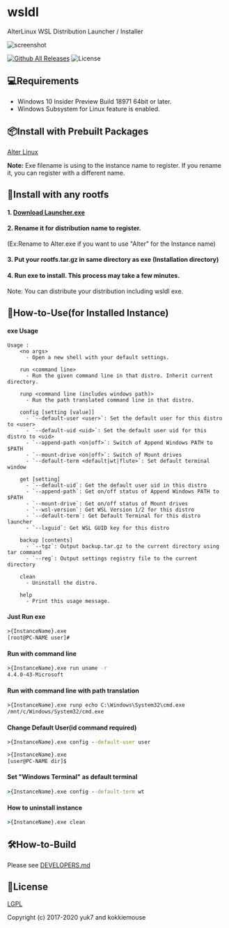 # wsldl
AlterLinux WSL Distribution Launcher / Installer


![screenshot](https://raw.githubusercontent.com/wiki/kokkiemouse/AlterWSL/image/Alter.png)

[![Github All Releases](https://img.shields.io/github/downloads/kokkiemouse/wsldl/total.svg?style=flat-square)](https://github.com/kokkiemouse/wsldl/releases/latest)
![License](https://img.shields.io/github/license/kokkiemouse/wsldl.svg?style=flat-square)



## 💻Requirements
* Windows 10 Insider Preview Build 18971 64bit or later.
* Windows Subsystem for Linux feature is enabled.

## 📦Install with Prebuilt Packages
[Alter Linux](https://github.com/kokkiemouse/AlterWSL)


**Note:**
Exe filename is using to the instance name to register.
If you rename it, you can register with a different name.


## 🔧Install with any rootfs
#### 1. [Download Launcher.exe](https://github.com/kokkiemouse/wsldl/releases/latest)
#### 2. Rename it for distribution name to register.
(Ex:Rename to Alter.exe if you want to use "Alter" for the Instance name)
#### 3. Put your rootfs.tar.gz in same directory as exe (Installation directory)
#### 4. Run exe to install. This process may take a few minutes.

Note: You can distribute your distribution including wsldl exe.

## 📝How-to-Use(for Installed Instance)
#### exe Usage
```
Usage :
    <no args>
      - Open a new shell with your default settings.

    run <command line>
      - Run the given command line in that distro. Inherit current directory.

    runp <command line (includes windows path)>
      - Run the path translated command line in that distro.

    config [setting [value]]
      - `--default-user <user>`: Set the default user for this distro to <user>
      - `--default-uid <uid>`: Set the default user uid for this distro to <uid>
      - `--append-path <on|off>`: Switch of Append Windows PATH to $PATH
      - `--mount-drive <on|off>`: Switch of Mount drives
      - `--default-term <default|wt|flute>`: Set default terminal window

    get [setting]
      - `--default-uid`: Get the default user uid in this distro
      - `--append-path`: Get on/off status of Append Windows PATH to $PATH
      - `--mount-drive`: Get on/off status of Mount drives
      - `--wsl-version`: Get WSL Version 1/2 for this distro
      - `--default-term`: Get Default Terminal for this distro launcher
      - `--lxguid`: Get WSL GUID key for this distro

    backup [contents]
      - `--tgz`: Output backup.tar.gz to the current directory using tar command
      - `--reg`: Output settings registry file to the current directory

    clean
      - Uninstall the distro.

    help
      - Print this usage message.
```


#### Just Run exe
```cmd
>{InstanceName}.exe
[root@PC-NAME user]#
```

#### Run with command line
```cmd
>{InstanceName}.exe run uname -r
4.4.0-43-Microsoft
```

#### Run with command line with path translation
```cmd
>{InstanceName}.exe runp echo C:\Windows\System32\cmd.exe
/mnt/c/Windows/System32/cmd.exe
```

#### Change Default User(id command required)
```cmd
>{InstanceName}.exe config --default-user user

>{InstanceName}.exe
[user@PC-NAME dir]$
```

#### Set "Windows Terminal" as default terminal
```cmd
>{InstanceName}.exe config --default-term wt
```

#### How to uninstall instance
```cmd
>{InstanceName}.exe clean

```

## 🛠How-to-Build
Please see [DEVELOPERS.md](https://github.com/kokkiemouse/wsldl/blob/master/DEVELOPERS.md)

## 📄License
[LGPL](https://github.com/kokkiemouse/wsldl/blob/master/LICENSES.md)

Copyright (c) 2017-2020 yuk7 and kokkiemouse
